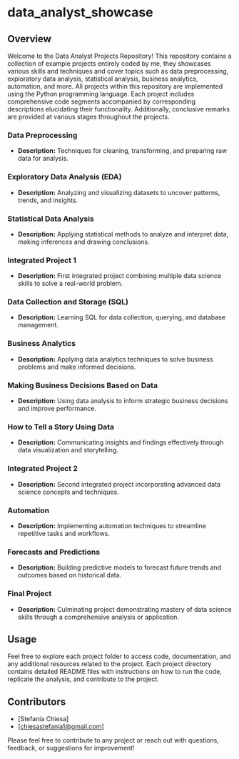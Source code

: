 # data_analyst_showcase


## Overview

Welcome to the Data Analyst Projects Repository! This repository contains a collection of example projects entirely coded by me, they showcases various skills and techniques and cover topics such as data preprocessing, exploratory data analysis, statistical analysis, business analytics, automation, and more.
All projects within this repository are implemented using the Python programming language. Each project includes comprehensive code segments accompanied by corresponding descriptions elucidating their functionality. Additionally, conclusive remarks are provided at various stages throughout the projects.


###  Data Preprocessing
- **Description:** Techniques for cleaning, transforming, and preparing raw data for analysis.

###  Exploratory Data Analysis (EDA)
- **Description:** Analyzing and visualizing datasets to uncover patterns, trends, and insights.

###  Statistical Data Analysis
- **Description:** Applying statistical methods to analyze and interpret data, making inferences and drawing conclusions.

###  Integrated Project 1
- **Description:** First integrated project combining multiple data science skills to solve a real-world problem.

###  Data Collection and Storage (SQL)
- **Description:** Learning SQL for data collection, querying, and database management.

###  Business Analytics
- **Description:** Applying data analytics techniques to solve business problems and make informed decisions.

###  Making Business Decisions Based on Data
- **Description:** Using data analysis to inform strategic business decisions and improve performance.

###  How to Tell a Story Using Data
- **Description:** Communicating insights and findings effectively through data visualization and storytelling.

###  Integrated Project 2
- **Description:** Second integrated project incorporating advanced data science concepts and techniques.

###  Automation
- **Description:** Implementing automation techniques to streamline repetitive tasks and workflows.

###  Forecasts and Predictions
- **Description:** Building predictive models to forecast future trends and outcomes based on historical data.

###  Final Project
- **Description:** Culminating project demonstrating mastery of data science skills through a comprehensive analysis or application.

## Usage

Feel free to explore each project folder to access code, documentation, and any additional resources related to the project. Each project directory contains detailed README files with instructions on how to run the code, replicate the analysis, and contribute to the project.

## Contributors

- [Stefania Chiesa]
- [chiesastefania1@gmail.com]

Please feel free to contribute to any project or reach out with questions, feedback, or suggestions for improvement!


